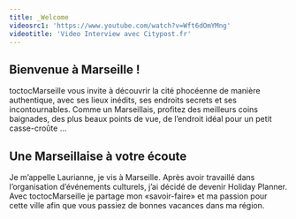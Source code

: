 ```yaml
---
title: _Welcome
videosrc1: 'https://www.youtube.com/watch?v=Wft6dOmYMng'
videotitle: 'Video Interview avec Citypost.fr'
---
```


## Bienvenue à Marseille !

toctocMarseille vous invite à découvrir la cité phocéenne de manière authentique, avec ses lieux inédits, ses endroits secrets et ses incontournables. Comme un Marseillais, profitez des meilleurs coins baignades, des plus beaux points de vue, de l’endroit idéal pour un petit casse-croûte ...

## Une Marseillaise à votre écoute

Je m’appelle Laurianne, je vis à Marseille. Après avoir travaillé dans l’organisation d’événements culturels, j’ai décidé de devenir Holiday Planner. Avec toctocMarseille je partage mon «savoir-faire» et ma passion pour cette ville afin que vous passiez de bonnes vacances dans ma région.
